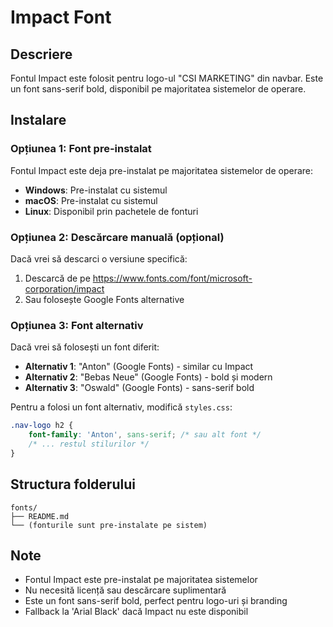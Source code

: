 # Impact Font

## Descriere
Fontul Impact este folosit pentru logo-ul "CSI MARKETING" din navbar. Este un font sans-serif bold, disponibil pe majoritatea sistemelor de operare.

## Instalare

### Opțiunea 1: Font pre-instalat
Fontul Impact este deja pre-instalat pe majoritatea sistemelor de operare:
- **Windows**: Pre-instalat cu sistemul
- **macOS**: Pre-instalat cu sistemul  
- **Linux**: Disponibil prin pachetele de fonturi

### Opțiunea 2: Descărcare manuală (opțional)
Dacă vrei să descarci o versiune specifică:
1. Descarcă de pe https://www.fonts.com/font/microsoft-corporation/impact
2. Sau folosește Google Fonts alternative

### Opțiunea 3: Font alternativ
Dacă vrei să folosești un font diferit:
- **Alternativ 1**: "Anton" (Google Fonts) - similar cu Impact
- **Alternativ 2**: "Bebas Neue" (Google Fonts) - bold și modern
- **Alternativ 3**: "Oswald" (Google Fonts) - sans-serif bold

Pentru a folosi un font alternativ, modifică `styles.css`:
```css
.nav-logo h2 {
    font-family: 'Anton', sans-serif; /* sau alt font */
    /* ... restul stilurilor */
}
```

## Structura folderului
```
fonts/
├── README.md
└── (fonturile sunt pre-instalate pe sistem)
```

## Note
- Fontul Impact este pre-instalat pe majoritatea sistemelor
- Nu necesită licență sau descărcare suplimentară
- Este un font sans-serif bold, perfect pentru logo-uri și branding
- Fallback la 'Arial Black' dacă Impact nu este disponibil



